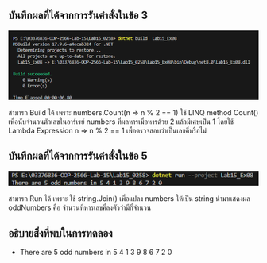 ## บันทึกผลที่ได้จากการรันคำสั่งในข้อ 3

![pic](/Pictures/pic-18.png)

สามารถ Build ได้ เพราะ numbers.Count(n => n % 2 == 1) ใช้ LINQ method Count() เพื่อนับจำนวนตัวเลขในอาร์เรย์ numbers ที่ผลหารเมื่อหารด้วย 2 แล้วมีเศษเป็น 1 โดยใช้ Lambda Expression n => n % 2 == 1 เพื่อตรวจสอบว่าเป็นเลขคี่หรือไม่

## บันทึกผลที่ได้จากการรันคำสั่งในข้อ 5

![pic](/Pictures/pic-19.png)

สามารถ Run ได้ เพราะ ใช้ string.Join() เพื่อแปลง numbers ให้เป็น string นำมาแสดงผล
oddNumbers คือ จำนวนที่หารเลขคี่ลงตัวว่ามีกี่จำนวน

## อธิบายสิ่งที่พบในการทดลอง

- There are 5 odd numbers in 5 4 1 3 9 8 6 7 2 0